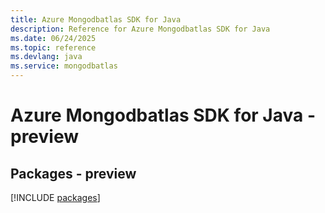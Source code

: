 ```yaml
---
title: Azure Mongodbatlas SDK for Java
description: Reference for Azure Mongodbatlas SDK for Java
ms.date: 06/24/2025
ms.topic: reference
ms.devlang: java
ms.service: mongodbatlas
---
```

# Azure Mongodbatlas SDK for Java - preview
## Packages - preview
[!INCLUDE [packages](mongodbatlas-index.md)]